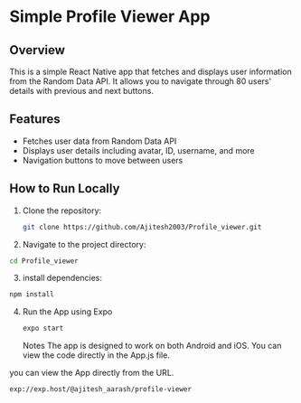 # Simple Profile Viewer App

## Overview
This is a simple React Native app that fetches and displays user information from the Random Data API. It allows you to navigate through 80 users' details with previous and next buttons.

## Features
- Fetches user data from Random Data API
- Displays user details including avatar, ID, username, and more
- Navigation buttons to move between users

## How to Run Locally
1. Clone the repository:
   ```bash
   git clone https://github.com/Ajitesh2003/Profile_viewer.git
2. Navigate to the project directory:
```bash
cd Profile_viewer
```
3. install dependencies:
```bash
npm install
```
4. Run the App using Expo
   ```bash
   expo start
   ```
   Notes
The app is designed to work on both Android and iOS.
You can view the code directly in the App.js file.

you can view the App directly from the URL.
```bash
exp://exp.host/@ajitesh_aarash/profile-viewer
```

